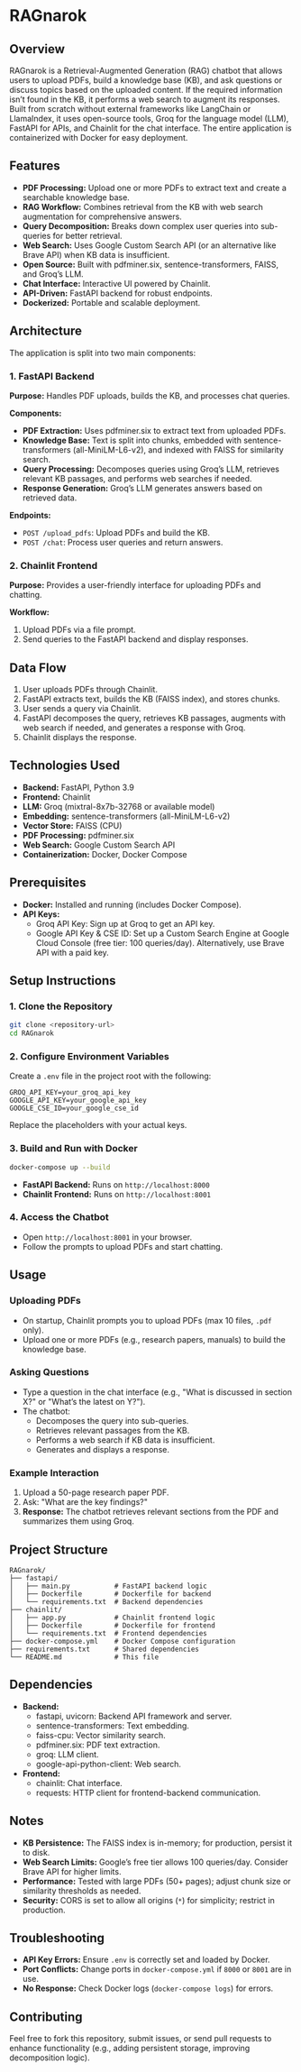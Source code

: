# RAGnarok

## Overview
RAGnarok is a Retrieval-Augmented Generation (RAG) chatbot that allows users to upload PDFs, build a knowledge base (KB), and ask questions or discuss topics based on the uploaded content. If the required information isn’t found in the KB, it performs a web search to augment its responses. Built from scratch without external frameworks like LangChain or LlamaIndex, it uses open-source tools, Groq for the language model (LLM), FastAPI for APIs, and Chainlit for the chat interface. The entire application is containerized with Docker for easy deployment.

## Features
- **PDF Processing:** Upload one or more PDFs to extract text and create a searchable knowledge base.
- **RAG Workflow:** Combines retrieval from the KB with web search augmentation for comprehensive answers.
- **Query Decomposition:** Breaks down complex user queries into sub-queries for better retrieval.
- **Web Search:** Uses Google Custom Search API (or an alternative like Brave API) when KB data is insufficient.
- **Open Source:** Built with pdfminer.six, sentence-transformers, FAISS, and Groq’s LLM.
- **Chat Interface:** Interactive UI powered by Chainlit.
- **API-Driven:** FastAPI backend for robust endpoints.
- **Dockerized:** Portable and scalable deployment.

## Architecture
The application is split into two main components:

### 1. FastAPI Backend
**Purpose:** Handles PDF uploads, builds the KB, and processes chat queries.

**Components:**
- **PDF Extraction:** Uses pdfminer.six to extract text from uploaded PDFs.
- **Knowledge Base:** Text is split into chunks, embedded with sentence-transformers (all-MiniLM-L6-v2), and indexed with FAISS for similarity search.
- **Query Processing:** Decomposes queries using Groq’s LLM, retrieves relevant KB passages, and performs web searches if needed.
- **Response Generation:** Groq’s LLM generates answers based on retrieved data.

**Endpoints:**
- `POST /upload_pdfs`: Upload PDFs and build the KB.
- `POST /chat`: Process user queries and return answers.

### 2. Chainlit Frontend
**Purpose:** Provides a user-friendly interface for uploading PDFs and chatting.

**Workflow:**
1. Upload PDFs via a file prompt.
2. Send queries to the FastAPI backend and display responses.

## Data Flow
1. User uploads PDFs through Chainlit.
2. FastAPI extracts text, builds the KB (FAISS index), and stores chunks.
3. User sends a query via Chainlit.
4. FastAPI decomposes the query, retrieves KB passages, augments with web search if needed, and generates a response with Groq.
5. Chainlit displays the response.

## Technologies Used
- **Backend:** FastAPI, Python 3.9
- **Frontend:** Chainlit
- **LLM:** Groq (mixtral-8x7b-32768 or available model)
- **Embedding:** sentence-transformers (all-MiniLM-L6-v2)
- **Vector Store:** FAISS (CPU)
- **PDF Processing:** pdfminer.six
- **Web Search:** Google Custom Search API
- **Containerization:** Docker, Docker Compose

## Prerequisites
- **Docker:** Installed and running (includes Docker Compose).
- **API Keys:**
  - Groq API Key: Sign up at Groq to get an API key.
  - Google API Key & CSE ID: Set up a Custom Search Engine at Google Cloud Console (free tier: 100 queries/day). Alternatively, use Brave API with a paid key.

## Setup Instructions
### 1. Clone the Repository
```bash
git clone <repository-url>
cd RAGnarok
```

### 2. Configure Environment Variables
Create a `.env` file in the project root with the following:
```env
GROQ_API_KEY=your_groq_api_key
GOOGLE_API_KEY=your_google_api_key
GOOGLE_CSE_ID=your_google_cse_id
```
Replace the placeholders with your actual keys.

### 3. Build and Run with Docker
```bash
docker-compose up --build
```
- **FastAPI Backend:** Runs on `http://localhost:8000`
- **Chainlit Frontend:** Runs on `http://localhost:8001`

### 4. Access the Chatbot
- Open `http://localhost:8001` in your browser.
- Follow the prompts to upload PDFs and start chatting.

## Usage
### Uploading PDFs
- On startup, Chainlit prompts you to upload PDFs (max 10 files, `.pdf` only).
- Upload one or more PDFs (e.g., research papers, manuals) to build the knowledge base.

### Asking Questions
- Type a question in the chat interface (e.g., "What is discussed in section X?" or "What’s the latest on Y?").
- The chatbot:
  - Decomposes the query into sub-queries.
  - Retrieves relevant passages from the KB.
  - Performs a web search if KB data is insufficient.
  - Generates and displays a response.

### Example Interaction
1. Upload a 50-page research paper PDF.
2. Ask: "What are the key findings?"
3. **Response:** The chatbot retrieves relevant sections from the PDF and summarizes them using Groq.

## Project Structure
```plaintext
RAGnarok/
├── fastapi/
│   ├── main.py           # FastAPI backend logic
│   ├── Dockerfile        # Dockerfile for backend
│   └── requirements.txt  # Backend dependencies
├── chainlit/
│   ├── app.py            # Chainlit frontend logic
│   ├── Dockerfile        # Dockerfile for frontend
│   └── requirements.txt  # Frontend dependencies
├── docker-compose.yml    # Docker Compose configuration
├── requirements.txt      # Shared dependencies
└── README.md             # This file
```

## Dependencies
- **Backend:**
  - fastapi, uvicorn: Backend API framework and server.
  - sentence-transformers: Text embedding.
  - faiss-cpu: Vector similarity search.
  - pdfminer.six: PDF text extraction.
  - groq: LLM client.
  - google-api-python-client: Web search.
- **Frontend:**
  - chainlit: Chat interface.
  - requests: HTTP client for frontend-backend communication.

## Notes
- **KB Persistence:** The FAISS index is in-memory; for production, persist it to disk.
- **Web Search Limits:** Google’s free tier allows 100 queries/day. Consider Brave API for higher limits.
- **Performance:** Tested with large PDFs (50+ pages); adjust chunk size or similarity thresholds as needed.
- **Security:** CORS is set to allow all origins (`*`) for simplicity; restrict in production.

## Troubleshooting
- **API Key Errors:** Ensure `.env` is correctly set and loaded by Docker.
- **Port Conflicts:** Change ports in `docker-compose.yml` if `8000` or `8001` are in use.
- **No Response:** Check Docker logs (`docker-compose logs`) for errors.

## Contributing
Feel free to fork this repository, submit issues, or send pull requests to enhance functionality (e.g., adding persistent storage, improving decomposition logic).
